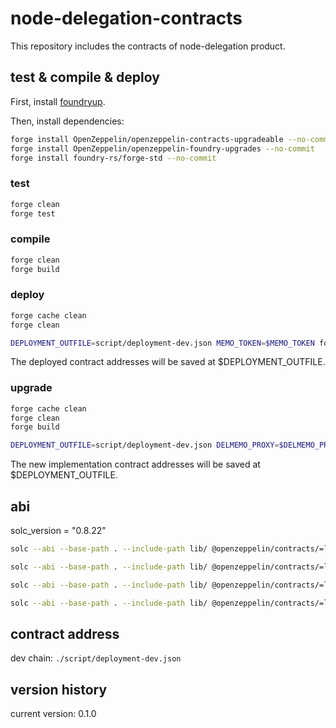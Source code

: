 # node-delegation-contracts

This repository includes the contracts of node-delegation product.

## test & compile & deploy

First, install [foundryup](https://book.getfoundry.sh/getting-started/installation).

Then, install dependencies:

```sh
forge install OpenZeppelin/openzeppelin-contracts-upgradeable --no-commit
forge install OpenZeppelin/openzeppelin-foundry-upgrades --no-commit
forge install foundry-rs/forge-std --no-commit
```

### test

```sh
forge clean
forge test
```

### compile

```sh
forge clean
forge build
```

### deploy

```sh
forge cache clean
forge clean

DEPLOYMENT_OUTFILE=script/deployment-dev.json MEMO_TOKEN=$MEMO_TOKEN forge script script/Deploy.s.sol:Deploy --private-key $PRIVATE_KEY --broadcast --rpc-url $RPC_URL --slow --legacy --optimize
```

The deployed contract addresses will be saved at $DEPLOYMENT_OUTFILE.

### upgrade

```sh
forge cache clean
forge clean
forge build

DEPLOYMENT_OUTFILE=script/deployment-dev.json DELMEMO_PROXY=$DELMEMO_PROXY forge script script/Upgrade.s.sol:Upgrade --private-key $PRIVATE_KEY --broadcast --rpc-url $RPC_URL --slow --legacy --optimize
```

The new implementation contract addresses will be saved at $DEPLOYMENT_OUTFILE.

## abi

solc_version = "0.8.22"

```sh
solc --abi --base-path . --include-path lib/ @openzeppelin/contracts/=lib/openzeppelin-contracts-upgradeable/lib/openzeppelin-contracts/contracts/ @openzeppelin/contracts-upgradeable/=lib/openzeppelin-contracts-upgradeable/contracts/ src/Delegation.sol -o abi/ --overwrite

solc --abi --base-path . --include-path lib/ @openzeppelin/contracts/=lib/openzeppelin-contracts-upgradeable/lib/openzeppelin-contracts/contracts/ @openzeppelin/contracts-upgradeable/=lib/openzeppelin-contracts-upgradeable/contracts/ src/DelMEMO.sol -o abi/ --overwrite

solc --abi --base-path . --include-path lib/ @openzeppelin/contracts/=lib/openzeppelin-contracts-upgradeable/lib/openzeppelin-contracts/contracts/ @openzeppelin/contracts-upgradeable/=lib/openzeppelin-contracts-upgradeable/contracts/ src/LicenseNFT.sol -o abi/ --overwrite

solc --abi --base-path . --include-path lib/ @openzeppelin/contracts/=lib/openzeppelin-contracts-upgradeable/lib/openzeppelin-contracts/contracts/ @openzeppelin/contracts-upgradeable/=lib/openzeppelin-contracts-upgradeable/contracts/ src/Settlement.sol -o abi/ --overwrite
```

## contract address

dev chain: `./script/deployment-dev.json`

## version history

current version: 0.1.0
